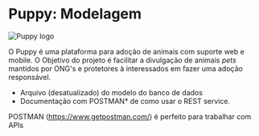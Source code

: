 # Puppy: Modelagem

![Puppy logo](https://cloud.githubusercontent.com/assets/812299/7105848/835e7e5c-e103-11e4-9140-ed522761c9c1.png)

O Puppy é uma plataforma para adoção de animais com suporte web e mobile. O Objetivo do projeto é facilitar a divulgação de animais _pets_ mantidos por ONG's e protetores à interessados em fazer uma adoção responsável.

- Arquivo (desatualizado) do modelo do banco de dados
- Documentação com POSTMAN* de como usar o REST service.

POSTMAN (https://www.getpostman.com/) é perfeito para trabalhar com APIs